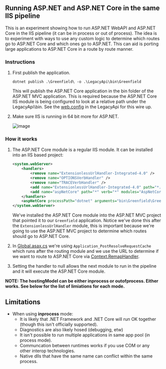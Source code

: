 ## Running ASP.NET and ASP.NET Core in the same IIS pipeline

This is an experiment showing how to run ASP.NET WebAPI and ASP.NET Core in the IIS pipeline (it can be in process or out of process). The idea is to experiment with ways to use any custom logic to determine which routes go to ASP.NET Core and which ones go to ASP.NET. This can aid is porting large applications to ASP.NET Core in a route by route manner.

### Instructions

1. First publish the application.

    ```
    dotnet publish .\Greenfield\ -o .\LegacyApi\bin\Greenfield
    ```

    This will publish the ASP.NET Core application in the bin folder of the ASP.NET MVC application. This is required because the ASP.NET Core IIS module is being configured to look at a relative path under the LegacyApi\bin. See the [web.config](LegacyApi/Web.config#L25) in the LegacyApi for this wire up.

1. Make sure IIS is running in 64 bit more for ASP.NET.

    ![image](https://user-images.githubusercontent.com/95136/79828724-2df9e780-8356-11ea-9890-7e478c87b86d.png)


### How it works

1. The ASP.NET Core module is a regular IIS module. It can be installed into an IIS based project:

    ```xml
    <system.webServer>
        <handlers>
            <remove name="ExtensionlessUrlHandler-Integrated-4.0" />
            <remove name="OPTIONSVerbHandler" />
            <remove name="TRACEVerbHandler" />
            <add name="ExtensionlessUrlHandler-Integrated-4.0" path="*." verb="*" type="System.Web.Handlers.TransferRequestHandler" preCondition="integratedMode,runtimeVersionv4.0" />
            <add name="aspNetCore" path="*" verb="*" modules="AspNetCoreModuleV2" resourceType="Unspecified" />
        </handlers>
        <aspNetCore processPath="dotnet" arguments="bin\Greenfield\Greenfield.dll" stdoutLogEnabled="false" stdoutLogFile=".\logs\stdout" hostingModel="inprocess" />
    </system.webServer>
    ```

    We've installed the ASP.NET Core module into the ASP.NET MVC project that pointed it to our `Greenfield` application. Notice we've done this
    after the `ExtensionlessUrlHandler` module, this is important because we're going to use the ASP.NET MVC project to determine which routes should go to ASP.NET Core.

1. In [Global.asax.cs](LegacyApi/Global.asax.cs#L21-L34) we're using `Application_PostResolveRequestCache` which runs after the routing module and we use the URL to determine if we want to route to ASP.NET Core via [Context.RemapHandler](https://docs.microsoft.com/en-us/dotnet/api/system.web.httpcontext.remaphandler?view=netframework-4.8#System_Web_HttpContext_RemapHandler_System_Web_IHttpHandler_).
1. Setting the handler to null allows the next module to run in the pipeline and it will execute the ASP.NET Core module.

**NOTE: The hostingModel can be either inprocess or outofprocess. Either works. See below for the list of limiations for each mode.**

## Limitations

- When using **inprocess** mode: 
  - It is likely that .NET Framework and .NET Core will run OK together (though this isn't officially supported).
  - Diagnostics are also likely hosed (debugging, etw)
  - It isn't possible to run multiple applications in same app pool (in process mode).
  - Communcation between runtimes works if you use COM or any other interop technologies.
  - Native dlls that have the same name can conflict within the same process.
